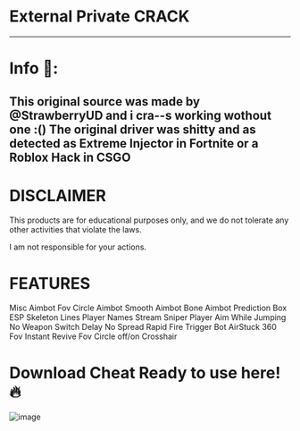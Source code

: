 # External Private CRACK
------------------------------------------------
# Info 📝:

This original source was made by @StrawberryUD and i cra--s working wothout one :()
The original driver was shitty and as detected as Extreme Injector in Fortnite or a Roblox Hack in CSGO
---------------------------------------------------
# DISCLAIMER
This products are for educational purposes only, and we do not tolerate any other activities that violate the laws.

I am not responsible for your actions.

# FEATURES
Misc
Aimbot Fov Circle
Aimbot Smooth
Aimbot Bone
Aimbot Prediction
Box ESP
Skeleton
Lines
Player Names
Stream Sniper Player
Aim While Jumping
No Weapon Switch Delay
No Spread
Rapid Fire
Trigger Bot
AirStuck
360 Fov
Instant Revive
Fov Circle off/on
Crosshair
# Download Cheat Ready to use here! 🔥
![image](https://github.com/HahaOnStayHigh/External-Private-CRACK/assets/104132165/cf19f61e-f08e-412a-8700-8cd0036498fd)
